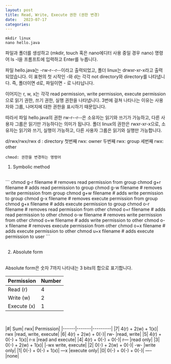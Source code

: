 ```yaml
---
layout: post
title: Read, Write, Execute 권한 (권한 변경)
date:   2023-07-17
categories: 
---
```

```
mkdir linux
nano hello.java
```
파일과 폴더를 생성하고 (mkdir, touch 혹은 nano에디터 사용 중일 경우 nano)
명령어 ls -l을 프롬프트에 입력하고 Enter를 누릅니다.



파일 hello.java는 -rw-r--r--이라고 출력되었고, 폴더 linux는 drwxr-xr-x라고 출력되었습니다. 이 표현의 첫 시작인 -와 d는 각각 not directory와 directory를 나타냅니다. 즉, 폴더이면 d로, 파일이면 - 로 나타납니다.

이어지는 r, w, x는 각각 read permission, write permission, execute permission으로 읽기 권한, 쓰기 권한, 실행 권한을 나타냅니다. 3번에 걸쳐 나타나는 이유는 사용자와 그룹, 나머지에 대한 권한을 표시하기 때문입니다.

따라서 파일 hello.java의 권한 rw-r--r--은 소유자는 읽기와 쓰기가 가능하고, 다른 사용자 그룹은 읽기만 가능하다는 의미가 됩니다. 폴더 linux의 권한은 rwxr-xr-x으로, 소유자는 읽기와 쓰기, 실행이 가능하고, 다른 사용자 그룹은 읽기와 실행만 가능합니다.

d/rwx/rwx/rwx
d : directory
첫번째 rwx: owner
두번째 rwx: group
세번째 rwx: other

```
chmod: 권한을 변경하는 명령어
```

1. Symbolic method
<br>
```
chmod g-r filename # removes read permission from group
chmod g+r filename # adds read permission to group
chmod g-w filename # removes write permission from group
chmod g+w filename # adds write permission to group
chmod g-x filename # removes execute permission from group
chmod g+x filename # adds execute permission to group
chmod o-r filename # removes read permission from other
chmod o+r filename # adds read permission to other
chmod o-w filename # removes write permission from other
chmod o+w filename # adds write permission to other
chmod o-x filename # removes execute permission from other
chmod o+x filename # adds execute permission to other
chmod u+x filename # adds execute permission to user
```
<br>
<br>

2. Absolute form
<br>
Absolute form은 숫자 7까지 나타내는 3 bits의 합으로 표기합니다.

|Permission | Number|
|------|-------|
|Read (r)	| 4|
|Write (w)	| 2|
|Execute (x)	| 1|

<br>


|#|	Sum|	rwx|	Permission|
|------|-------|---------|
|7|	4(r) + 2(w) + 1(x)|	rwx	|read, write, execute|
|6|	4(r) + 2(w) + 0(-)|	rw-	|read, write|
|5|	4(r) + 0(-) + 1(x)|	r-x	|read and execute|
|4|	4(r) + 0(-) + 0(-)|	r—	|read only|
|3|	0(-) + 2(w) + 1(x)|	|-wx	write, execute|
|2|	0(-) + 2(w) + 0(-)|	-w-	|write only|
|1|	0(-) + 0(-) + 1(x)|	—x	|execute only|
|0|	0(-) + 0(-) + 0(-)|	—-	|none|
